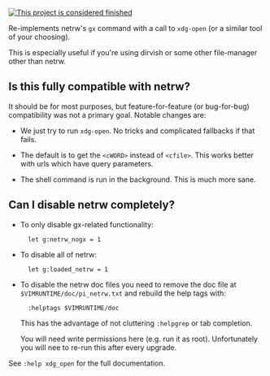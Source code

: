 [![This project is considered finished](https://img.shields.io/badge/Status-finished-green.svg)](https://arp242.net/status/finished)

Re-implements netrw's `gx` command with a call to `xdg-open` (or a similar
tool of your choosing).

This is especially useful if you're using dirvish or some other file-manager
other than netrw.

Is this fully compatible with netrw?
------------------------------------
It should be for most purposes, but feature-for-feature (or bug-for-bug)
compatibility was not a primary goal. Notable changes are:

- We just try to run `xdg-open`. No tricks and complicated fallbacks if that
  fails.

- The default is to get the `<cWORD>` instead of `<cfile>`. This works better
  with urls which have query parameters.

- The shell command is run in the background. This is much more sane.

Can I disable netrw completely?
-------------------------------

- To only disable gx-related functionality:

		let g:netrw_nogx = 1

- To disable all of netrw:

		let g:loaded_netrw = 1

- To disable the netrw doc files you need to remove the doc file at 
  `$VIMRUNTIME/doc/pi_netrw.txt` and rebuild the help tags with:

		:helptags $VIMRUNTIME/doc

  This has the advantage of not cluttering `:helpgrep` or tab completion.

  You will need write permissions here (e.g. run it as root). Unfortunately
  you will nee to re-run this after every upgrade.

See `:help xdg_open` for the full documentation.
